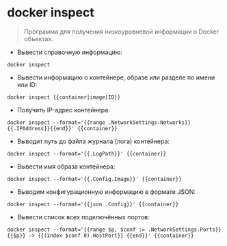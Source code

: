 # docker inspect

> Программа для получения низкоуровневой информации о Docker объектах.

- Вывести справочную информацию:

`docker inspect`

- Вывести информацию о контейнере, образе или разделе по имени или ID:

`docker inspect {{container|image|ID}}`

- Получить IP-адрес контейнера:

`docker inspect --format='{{range .NetworkSettings.Networks}}{{.IPAddress}}{{end}}' {{container}}`

- Выводит путь до файла журнала (лога) контейнера:

`docker inspect --format='{{.LogPath}}' {{container}}`

- Вывести имя образа контейнера:

`docker inspect --format='{{.Config.Image}}' {{container}}`

- Выводим конфигурационную информацию в формате JSON:

`docker inspect --format='{{json .Config}}' {{container}}`

- Вывести список всех подключённых портов:

`docker inspect --format='{{range $p, $conf := .NetworkSettings.Ports}} {{$p}} -> {{(index $conf 0).HostPort}} {{end}}' {{container}}`
